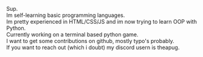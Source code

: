 Sup.  
Im self-learning basic programming languages.  
Im pretty experienced in HTML/CSS/JS and im now trying to learn OOP with Python.  
Currently working on a terminal based python game.  
I want to get some contributions on github, mostly typo's probably.  
If you want to reach out (which i doubt) my discord usern is theapug.  
